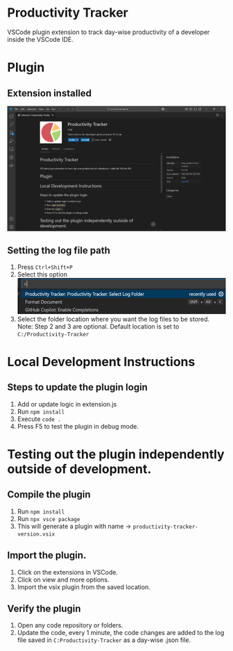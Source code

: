 # Productivity Tracker
VSCode plugin extension to track day-wise productivity of a developer inside the VSCode IDE.

# Plugin

## Extension installed
![alt text](assets/plugin.png)

## Setting the log file path
1. Press `Ctrl+Shift+P`
2. Select this option
![alt text](assets/set-log-path.png)
3. Select the folder location where you want the log files to be stored.
Note: Step 2 and 3 are optional. Default location is set to `C:/Productivity-Tracker`

# Local Development Instructions

## Steps to update the plugin login
1. Add or update logic in extension.js
2. Run `npm install`
3. Execute `code .`
4. Press F5 to test the plugin in debug mode.

# Testing out the plugin independently outside of development.

## Compile the plugin

1. Run `npm install`
2. Run `npx vsce package`
3. This will generate a plugin with name -> `productivity-tracker-version.vsix`

## Import the plugin.

1. Click on the extensions in VSCode.
2. Click on view and more options.
3. Import the vsix plugin from the saved location.

## Verify the plugin

1. Open any code repository or folders.
2. Update the code, every 1 minute, the code changes are added to the log file saved in `C:Productivity-Tracker` as a day-wise .json file.

